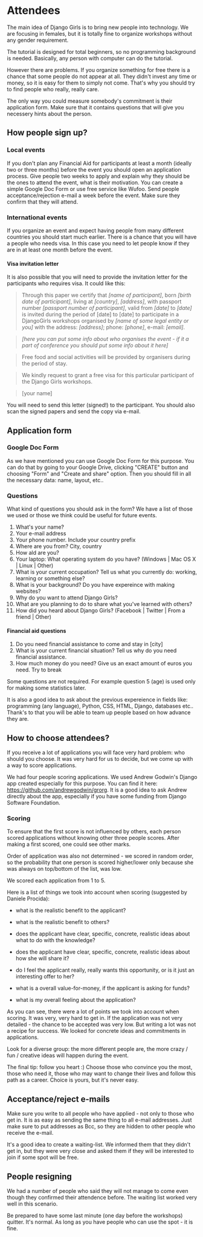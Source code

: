 # Attendees

The main idea of Django Girls is to bring new people into technology. We are focusing in females, but it is totally fine to organize workshops without any gender requirement.

The tutorial is designed for total beginners, so no programming background is needed. Basically, any person with computer can do the tutorial.

However there are problems. If you organize something for free there is a chance that some people do not appear at all. They didn't invest any time or money, so it is easy for them to simply not come. That's why you should try to find people who really, really care.

The only way you could measure somebody's commitment is their application form. Make sure that it contains questions that will give you necessery hints about the person.

## How people sign up?

### Local events

If you don't plan any Financial Aid for participants at least a month (ideally two or three months) before the event you should open an application process. Give people two weeks to apply and explain why they should be the ones to attend the event, what is their motivation. You can create a simple Google Doc Form or use free service like Wufoo. Send people acceptance/rejection e-mail a week before the event. Make sure they confirm that they will attend.

### International events

If you organize an event and expect having people from many different countries you should start much earlier. There is a chance that you will have a people who needs visa. In this case you need to let people know if they are in at least one month before the event.

#### Visa invitation letter

It is also possible that you will need to provide the invitation letter for the participants who requires visa. It could like this:

> Through this paper we certify  that _[name of participant]_, born _[birth date of participant]_, living at _[country]_, _[address]_, with passport number _[passport number of participant]_, valid from _[date]_ to _[date]_ is invited during the period of [date] to [date] to participate in a DjangoGirls workshops organised by _[name of some legal entity or you]_ with the address: _[address]_; phone: _[phone]_, e-mail: _[email]_.

> _[here you can put some info about who organises the event - if it a part of conference you should put some info about it here]_

> Free food and social activities will be provided by organisers during the period of stay.

> We kindly request to grant a free visa for this particular participant of the Django Girls workshops.

> [your name]

You will need to send this letter (signed!) to the participant. You should also scan the signed papers and send the copy via e-mail.

## Application form

### Google Doc Form

As we have mentioned you can use Google Doc Form for this purpose. You can do that by going to your Google Drive, clicking "CREATE" button and choosing "Form" and "Create and share" option. Then you should fill in all the necessary data: name, layout, etc..

### Questions

What kind of questions you should ask in the form? We have a list of those we used or those we think could be useful for future events.

1. What's your name?
2. Your e-mail address
3. Your phone number. Include your country prefix
4. Where are you from? City, country
5. How ald are you?
6. Your laptop: What operating system do you have? (Windows | Mac OS X | Linux | Other)
7. What is your current occupation? Tell us what you currently do: working, learning or something else?
8. What is your background? Do you have expereince with making websites?
9. Why do you want to attend Django Girls?
10. What are you planning to do to share what you've learned with others?
11. How did you heard about Django Girls? (Facebook | Twitter | From a friend | Other)

#### Financial aid questions

1. Do you need financial assistance to come and stay in [city]
2. What is your current financial situation? Tell us why do you need financial assistance.
3. How much money do you need? Give us an exact amount of euros you need. Try to break

Some questions are not required. For example question 5 (age) is used only for making some statistics later.

It is also a good idea to ask about the previous expereience in fields like: programming (any language), Python, CSS, HTML, Django, databases etc.. Thank's to that you will be able to team up people based on how advance they are.

## How to choose attendees?

If you receive a lot of applications you will face very hard problem: who should you choose. It was very hard for us to decide, but we come up with a way to score applications.

We had four people scoring applications. We used Andrew Godwin's Django app created especially for this purpose. You can find it here: https://github.com/andrewgodwin/grorg. It is a good idea to ask Andrew directly about the app, especially if you have some funding from Django Software Foundation.

### Scoring

To ensure that the first score is not influenced by others, each person scored applications without knowing other three people scores. After making a first scored, one could see other marks.

Order of application was also not determined - we scored in random order, so the probability that one person is scored higher/lower only because she was always on top/bottom of the list, was low.

We scored each application from 1 to 5.

Here is a list of things we took into account when scoring (suggested by Daniele Procida):

* what is the realistic benefit to the applicant?

* what is the realistic benefit to others?

* does the applicant have clear, specific, concrete, realistic ideas about what to do with the knowledge?

* does the applicant have clear, specific, concrete, realistic ideas about how she will share it?

* do I feel the applicant really, really wants this opportunity, or is it just an interesting offer to her?

* what is a overall value-for-money, if the applicant is asking for funds?

* what is my overall feeling about the application?

As you can see, there were a lot of points we took into account when scoring. It was very, very hard to get in. If the application was not very detailed - the chance to be accepted was very low. But writing a lot was not a recipe for success. We looked for concrete ideas and commitments in applications.

Look for a diverse group: the more different people are, the more crazy / fun / creative ideas will happen during the event.

The final tip: follow you heart :) Choose those who convince you the most, those who need it, those who may want to change their lives and follow this path as a career. Choice is yours, but it's never easy.

## Acceptance/reject e-mails

Make sure you write to all people who have applied - not only to those who get in. It is as easy as sending the same thing to all e-mail addresses. Just make sure to put addresses as Bcc, so they are hidden to other people who receive the e-mail.

It's a good idea to create a waiting-list. We informed them that they didn't get in, but they were very close and asked them if they will be interested to join if some spot will be free.

## People resigning

We had a number of people who said they will not manage to come even though they confirmed their attendence before. The waiting list worked very well in this scenario.

Be prepared to have some last minute (one day before the workshops) quitter. It's normal. As long as you have people who can use the spot - it is fine.


